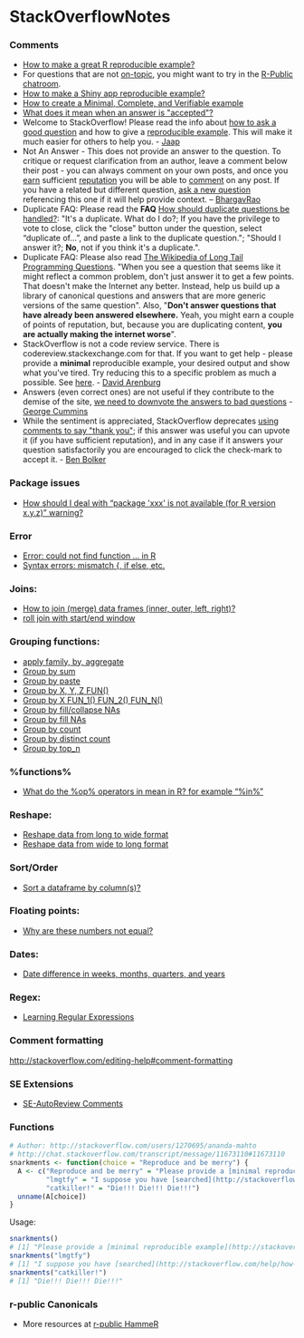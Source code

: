 # StackOverflowNotes

### Comments
 - [How to make a great R reproducible example?](http://stackoverflow.com/questions/5963269)
 - For questions that are not [on-topic](http://stackoverflow.com/help/on-topic), you might want to try in the [R-Public chatroom](http://chat.stackoverflow.com/rooms/25312/r-public).
 - [How to make a Shiny app reproducible example?](https://stackoverflow.com/questions/48343080)
 - [How to create a Minimal, Complete, and Verifiable example](http://stackoverflow.com/help/mcve)
 - [What does it mean when an answer is "accepted"?](http://stackoverflow.com/help/accepted-answer)
 - Welcome to StackOverflow! Please read the info about [how to ask a good question](http://stackoverflow.com/help/how-to-ask) and how to give a [reproducible example](http://stackoverflow.com/questions/5963269). This will make it much easier for others to help you. - [Jaap](http://stackoverflow.com/users/2204410)
 - Not An Answer - This does not provide an answer to the question. To critique or request clarification from an author, leave a comment below their post - you can always comment on your own posts, and once you [earn](http://meta.stackexchange.com/q/146472/228487) sufficient [reputation](http://stackoverflow.com/help/whats-reputation) you will be able to [comment](http://stackoverflow.com/help/privileges/comment) on any post. If you have a related but different question, [ask a new question](http://stackoverflow.com/questions/ask) referencing this one if it will help provide context. – [BhargavRao](http://stackoverflow.com/users/4099593)
 - Duplicate FAQ: Please read the **FAQ** [How should duplicate questions be handled?](http://meta.stackexchange.com/q/10841/): "It's a duplicate. What do I do?; If you have the privilege to vote to close, click the "close" button under the question, select “duplicate of...”, and paste a link to the duplicate question."; "Should I answer it?; **No**, not if you think it's a duplicate.".
 - Duplicate FAQ: Please also read [The Wikipedia of Long Tail Programming Questions](https://blog.stackoverflow.com/2011/01/the-wikipedia-of-long-tail-programming-questions/). "When you see a question that seems like it might reflect a common problem, don't just answer it to get a few points. That doesn't make the Internet any better. Instead, help us build up a library of canonical questions and answers that are more generic versions of the same question". Also, "**Don't answer questions that have already been answered elsewhere.** Yeah, you might earn a couple of points of reputation, but, because you are duplicating content, **you are actually making the internet worse**".
 - StackOverflow is not a code review service. There is codereview.stackexchange.com for that. If you want to get help - please provide a **minimal** reproducible example, your desired output and show what you've tired. Try reducing this to a specific problem as much a possible. See [here](http://stackoverflow.com/questions/5963269). - [David Arenburg](http://stackoverflow.com/users/3001626)
 - Answers (even correct ones) are not useful if they contribute to the demise of the site, [we need to downvote the answers to bad questions](http://meta.stackoverflow.com/a/252531) - [George Cummins](http://meta.stackoverflow.com/users/749181/george-cummins)
 - While the sentiment is appreciated, StackOverflow deprecates [using comments to say "thank you"](http://meta.stackoverflow.com/q/258004); if this answer was useful you can upvote it (if you have sufficient reputation), and in any case if it answers your question satisfactorily you are encouraged to click the check-mark to accept it. - [Ben Bolker](http://stackoverflow.com/users/190277/ben-bolker)
### Package issues
 - [How should I deal with “package 'xxx' is not available (for R version x.y.z)” warning?](http://stackoverflow.com/questions/25721884)

### Error
 - [Error: could not find function … in R](http://stackoverflow.com/questions/7027288)
 - [Syntax errors: mismatch {, if else, etc.](https://stackoverflow.com/questions/25889234)

### Joins:  
 - [How to join (merge) data frames (inner, outer, left, right)?](http://stackoverflow.com/questions/1299871)
 - [roll join with start/end window](http://stackoverflow.com/questions/24480031)

### Grouping functions:   
 - [apply family, by, aggregate](http://stackoverflow.com/questions/3505701)
 - [Group by sum](http://stackoverflow.com/questions/1660124)
 - [Group by paste](http://stackoverflow.com/questions/15933958)
 - [Group by X, Y, Z FUN()](http://stackoverflow.com/questions/9723208)
 - [Group by X FUN_1() FUN_2() FUN_N()](http://stackoverflow.com/questions/12064202)
 - [Group by fill/collapse NAs](http://stackoverflow.com/questions/28509462)
 - [Group by fill NAs](https://stackoverflow.com/questions/23340150)
 - [Group by count](http://stackoverflow.com/questions/9809166)
 - [Group by distinct count](https://stackoverflow.com/questions/12840294)
 - [Group by top_n](http://stackoverflow.com/questions/27766054)

### %functions%
 - [What do the %op% operators in mean in R? for example “%in%”](https://stackoverflow.com/q/12730629)
 
### Reshape:  
 - [Reshape data from long to wide format](http://stackoverflow.com/questions/5890584)   
 - [Reshape data from wide to long format](http://stackoverflow.com/questions/2185252)

### Sort/Order
 - [Sort a dataframe by column(s)?](http://stackoverflow.com/questions/1296646)   

### Floating points:   
 - [Why are these numbers not equal?](http://stackoverflow.com/questions/9508518)

### Dates:  
 - [Date difference in weeks, months, quarters, and years](http://stackoverflow.com/questions/14454476)

### Regex:
 - [Learning Regular Expressions](http://stackoverflow.com/questions/4736)

### Comment formatting   
http://stackoverflow.com/editing-help#comment-formatting

### SE Extensions
* [SE-AutoReview Comments](https://github.com/Benjol/SE-AutoReviewComments)

### Functions

```R
# Author: http://stackoverflow.com/users/1270695/ananda-mahto
# http://chat.stackoverflow.com/transcript/message/11673110#11673110
snarkments <- function(choice = "Reproduce and be merry") {
  A <- c("Reproduce and be merry" = "Please provide a [minimal reproducible example](http://stackoverflow.com/q/5963269/1270695), and please show us what you have tried",
         "lmgtfy" = "I suppose you have [searched](http://stackoverflow.com/help/how-to-ask) for your problem on SO?",
         "catkiller!" = "Die!!! Die!!! Die!!!")
  unname(A[choice])
}
```
Usage:

```R
snarkments()
# [1] "Please provide a [minimal reproducible example](http://stackoverflow.com/q/5963269/1270695), and please show us what you have tried"
snarkments("lmgtfy")
# [1] "I suppose you have [searched](http://stackoverflow.com/help/how-to-ask) for your problem on SO?"
snarkments("catkiller!")
# [1] "Die!!! Die!!! Die!!!"
```

### r-public Canonicals 
- More resources at [r-public HammeR](https://github.com/r-public/HammeR/blob/master/Canonicals.md)


